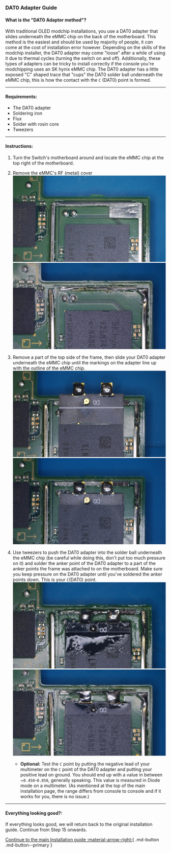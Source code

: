 ### **DAT0 Adapter Guide**

#### What is the "DAT0 Adapter method"?

With traditional OLED modchip installations, you use a DAT0 adapter that slides underneath the eMMC chip on the back of the motherboard. This method is the easiest and should be used by majority of people, it *can* come at the cost of installation error however. Depending on the skills of the modchip installer, the DAT0 adapter may come "loose" after a while of using it due to thermal cycles (turning the switch on and off). Additionally, these types of adapters can be tricky to install correctly if the console you're modchipping uses an SK hynix eMMC chip. The DAT0 adapter has a little exposed "C" shaped trace that "cups" the DAT0 solder ball underneath the eMMC chip, this is how the contact with the `C` (DAT0) point is formed.

-----

#### Requirements:

- The DAT0 adapter
- Soldering iron
- Flux
- Solder with rosin core
- Tweezers

-----

#### Instructions:

1. Turn the Switch's motherboard around and locate the eMMC chip at the top right of the motherboard.

2. Remove the eMMC's RF (metal) cover
![dat0-untouched](../img/oled_img/soldering/dat0-untouched.jpg)
![dat0-touched](../img/oled_img/soldering/dat0-touched.jpg)

3. Remove a part of the top side of the frame, then slide your DAT0 adapter underneath the eMMC chip until the markings on the adapter line up with the outline of the eMMC chip.
![dat0-adapter](../img/oled_img/soldering/dat0-adapter.jpg)
![dat0-slid](../img/oled_img/soldering/dat0-slid.jpg)

4. Use tweezers to push the DAT0 adapter into the solder ball underneath the eMMC chip (be careful while doing this, don't put too much pressure on it) and solder the anker point of the DAT0 adapter to a part of the anker points the frame was attached to on the motherboard. Make sure you keep pressure on the DAT0 adapter until you've soldered the anker points down. This is your `C`(DAT0) point.
![dat0-soldered](../img/oled_img/soldering/dat0-soldered.jpg)
![dat0-c-soldered](../img/oled_img/soldering/dat0-c-soldered.jpg)

    - **Optional:** Test the `C` point by putting the negative lead of your multimeter on the `C` point of the DAT0 adapter and putting your positive lead on ground. You should end up with a value in between ~`0.450`-`0.850`, generally speaking. This value is measured in Diode mode on a multimeter. (As mentioned at the top of the main installation page, the range differs from console to console and if it works for you, there is no issue.)

-----

#### Everything looking good?:

If everything looks good, we will return back to the original installation guide. Continue from Step 15 onwards.

[Continue to the main Installation guide :material-arrow-right:](oled.md#cdat0-point-methods){ .md-button .md-button--primary }
